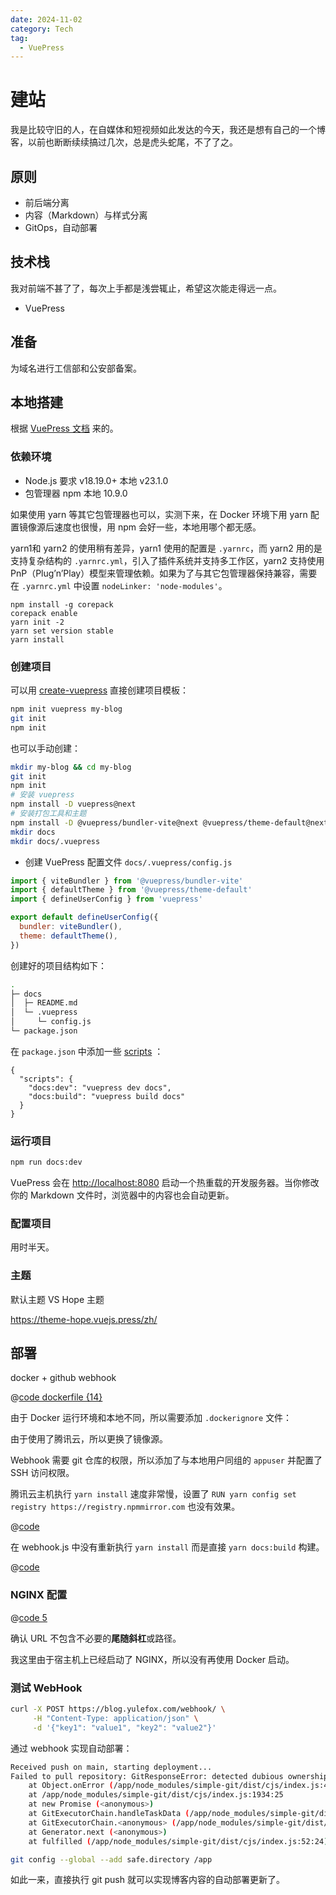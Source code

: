 ```yaml
---
date: 2024-11-02
category: Tech
tag:
  - VuePress
---
```


# 建站

我是比较守旧的人，在自媒体和短视频如此发达的今天，我还是想有自己的一个博客，以前也断断续续搞过几次，总是虎头蛇尾，不了了之。

## 原则

- 前后端分离
- 内容（Markdown）与样式分离
- GitOps，自动部署

## 技术栈

我对前端不甚了了，每次上手都是浅尝辄止，希望这次能走得远一点。

- VuePress

## 准备

为域名进行工信部和公安部备案。

## 本地搭建

根据 [VuePress 文档](https://v2.vuepress.vuejs.org/zh/guide/getting-started.html) 来的。

### 依赖环境

- Node.js 要求 v18.19.0+ 本地 v23.1.0
- 包管理器 npm 本地 10.9.0

如果使用 yarn 等其它包管理器也可以，实测下来，在 Docker 环境下用 yarn 配置镜像源后速度也很慢，用 npm 会好一些，本地用哪个都无感。

yarn1和 yarn2 的使用稍有差异，yarn1 使用的配置是 `.yarnrc`，而 yarn2 用的是支持复杂结构的 `.yarnrc.yml`，引入了插件系统并支持多工作区，yarn2 支持使用 PnP（Plug’n’Play）模型来管理依赖。如果为了与其它包管理器保持兼容，需要在 `.yarnrc.yml` 中设置 `nodeLinker: 'node-modules'`。

```sh{1,4-5}
npm install -g corepack
corepack enable
yarn init -2
yarn set version stable
yarn install
```

### 创建项目

可以用  [create-vuepress](https://www.npmjs.com/package/create-vuepress) 直接创建项目模板：

```sh
npm init vuepress my-blog
git init
npm init
```

也可以手动创建：

```sh
mkdir my-blog && cd my-blog
git init
npm init
# 安装 vuepress
npm install -D vuepress@next
# 安装打包工具和主题
npm install -D @vuepress/bundler-vite@next @vuepress/theme-default@next
mkdir docs
mkdir docs/.vuepress
```

- 创建 VuePress 配置文件 `docs/.vuepress/config.js`

```js
import { viteBundler } from '@vuepress/bundler-vite'
import { defaultTheme } from '@vuepress/theme-default'
import { defineUserConfig } from 'vuepress'

export default defineUserConfig({
  bundler: viteBundler(),
  theme: defaultTheme(),
})
```

创建好的项目结构如下：

```sh
.
├─ docs
│  ├─ README.md
│  └─ .vuepress
│     └─ config.js
└─ package.json
```

在 `package.json` 中添加一些 [scripts](https://classic.yarnpkg.com/zh-Hans/docs/package-json#toc-scripts) ：

```
{
  "scripts": {
    "docs:dev": "vuepress dev docs",
    "docs:build": "vuepress build docs"
  }
}
```

### 运行项目

```sh
npm run docs:dev
```

VuePress 会在 [http://localhost:8080](http://localhost:8080/) 启动一个热重载的开发服务器。当你修改你的 Markdown 文件时，浏览器中的内容也会自动更新。

### 配置项目

用时半天。



### 主题

默认主题 VS Hope 主题

https://theme-hope.vuejs.press/zh/



## 部署

docker + github webhook

@[code dockerfile {14}](../../Dockerfile)

由于 Docker 运行环境和本地不同，所以需要添加 `.dockerignore` 文件：

由于使用了腾讯云，所以更换了镜像源。

Webhook 需要 git 仓库的权限，所以添加了与本地用户同组的 `appuser` 并配置了 SSH 访问权限。

腾讯云主机执行 `yarn install` 速度非常慢，设置了 `RUN yarn config set registry https://registry.npmmirror.com` 也没有效果。

@[code](../../.dockerignore)

在 webhook.js 中没有重新执行 `yarn install` 而是直接 `yarn docs:build` 构建。

@[code](../../webhook.js)

### NGINX 配置

@[code 5](../../nginx.conf)

确认 URL 不包含不必要的**尾随斜杠**或路径。

我这里由于宿主机上已经启动了 NGINX，所以没有再使用 Docker 启动。

### 测试 WebHook

```sh
curl -X POST https://blog.yulefox.com/webhook/ \
     -H "Content-Type: application/json" \
     -d '{"key1": "value1", "key2": "value2"}'
```

通过 webhook 实现自动部署：

```sh
Received push on main, starting deployment...
Failed to pull repository: GitResponseError: detected dubious ownership in repository at '/app'
    at Object.onError (/app/node_modules/simple-git/dist/cjs/index.js:4124:21)
    at /app/node_modules/simple-git/dist/cjs/index.js:1934:25
    at new Promise (<anonymous>)
    at GitExecutorChain.handleTaskData (/app/node_modules/simple-git/dist/cjs/index.js:1925:16)
    at GitExecutorChain.<anonymous> (/app/node_modules/simple-git/dist/cjs/index.js:1909:44)
    at Generator.next (<anonymous>)
    at fulfilled (/app/node_modules/simple-git/dist/cjs/index.js:52:24)
```

```sh
git config --global --add safe.directory /app
```

如此一来，直接执行 git push 就可以实现博客内容的自动部署更新了。

